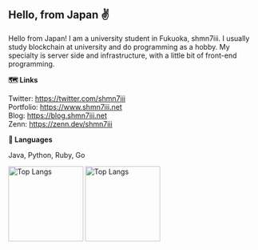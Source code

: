 ## Hello, from Japan ✌️
Hello from Japan! I am a university student in Fukuoka, shmn7iii. I usually study blockchain at university and do programming as a hobby. My specialty is server side and infrastructure, with a little bit of front-end programming.

**🗺️ Links**

Twitter: https://twitter.com/shmn7iii  
Portfolio: https://www.shmn7iii.net  
Blog: https://blog.shmn7iii.net  
Zenn: https://zenn.dev/shmn7iii  

**👾 Languages**

Java, Python, Ruby, Go  

<p align=left>
  <img alt="Top Langs" height="150px" src="https://github-readme-stats.vercel.app/api?username=shmn7iii&hide=stars&count_private=true&show_icons=true" />
  <img alt="Top Langs" height="150px" src="https://github-readme-stats.vercel.app/api/top-langs/?username=shmn7iii&layout=compact&langs_count=4&hide=markdown,html" />
</p>
